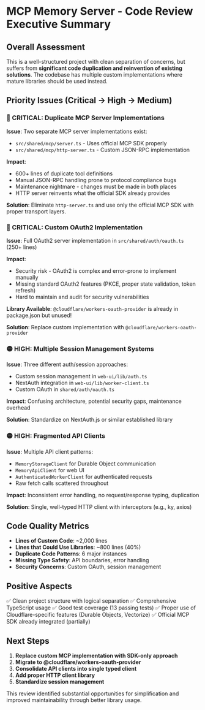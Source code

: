 # MCP Memory Server - Code Review Executive Summary

## Overall Assessment

This is a well-structured project with clean separation of concerns, but suffers from **significant code duplication and reinvention of existing solutions**. The codebase has multiple custom implementations where mature libraries should be used instead.

## Priority Issues (Critical → High → Medium)

### 🔴 CRITICAL: Duplicate MCP Server Implementations

**Issue**: Two separate MCP server implementations exist:
- `src/shared/mcp/server.ts` - Uses official MCP SDK properly
- `src/shared/mcp/http-server.ts` - Custom JSON-RPC implementation

**Impact**: 
- 600+ lines of duplicate tool definitions
- Manual JSON-RPC handling prone to protocol compliance bugs
- Maintenance nightmare - changes must be made in both places
- HTTP server reinvents what the official SDK already provides

**Solution**: Eliminate `http-server.ts` and use only the official MCP SDK with proper transport layers.

### 🔴 CRITICAL: Custom OAuth2 Implementation

**Issue**: Full OAuth2 server implementation in `src/shared/auth/oauth.ts` (250+ lines)

**Impact**: 
- Security risk - OAuth2 is complex and error-prone to implement manually
- Missing standard OAuth2 features (PKCE, proper state validation, token refresh)
- Hard to maintain and audit for security vulnerabilities

**Library Available**: `@cloudflare/workers-oauth-provider` is already in package.json but unused!

**Solution**: Replace custom implementation with `@cloudflare/workers-oauth-provider`

### 🟡 HIGH: Multiple Session Management Systems

**Issue**: Three different auth/session approaches:
- Custom session management in `web-ui/lib/auth.ts`
- NextAuth integration in `web-ui/lib/worker-client.ts` 
- Custom OAuth in `shared/auth/oauth.ts`

**Impact**: Confusing architecture, potential security gaps, maintenance overhead

**Solution**: Standardize on NextAuth.js or similar established library

### 🟡 HIGH: Fragmented API Clients

**Issue**: Multiple API client patterns:
- `MemoryStorageClient` for Durable Object communication
- `MemoryApiClient` for web UI
- `AuthenticatedWorkerClient` for authenticated requests
- Raw fetch calls scattered throughout

**Impact**: Inconsistent error handling, no request/response typing, duplication

**Solution**: Single, well-typed HTTP client with interceptors (e.g., ky, axios)

## Code Quality Metrics

- **Lines of Custom Code**: ~2,000 lines
- **Lines that Could Use Libraries**: ~800 lines (40%)
- **Duplicate Code Patterns**: 6 major instances
- **Missing Type Safety**: API boundaries, error handling
- **Security Concerns**: Custom OAuth, session management

## Positive Aspects

✅ Clean project structure with logical separation
✅ Comprehensive TypeScript usage
✅ Good test coverage (13 passing tests)
✅ Proper use of Cloudflare-specific features (Durable Objects, Vectorize)
✅ Official MCP SDK already integrated (partially)

## Next Steps

1. **Replace custom MCP implementation with SDK-only approach**
2. **Migrate to @cloudflare/workers-oauth-provider**
3. **Consolidate API clients into single typed client**
4. **Add proper HTTP client library**
5. **Standardize session management**

This review identified substantial opportunities for simplification and improved maintainability through better library usage.